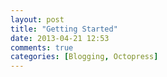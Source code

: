 ```yaml
---
layout: post
title: "Getting Started"
date: 2013-04-21 12:53
comments: true
categories: [Blogging, Octopress]
---
```


